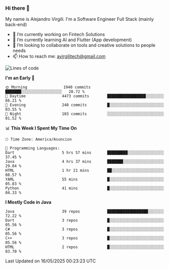 ### Hi there 👋

My name is Alejandro Virgili. I'm a Software Engineer Full Stack (mainly back-end)


- 🔭 I’m currently working on Fintech Solutions
- 🌱 I’m currently learning AI and Flutter (App development)
- 👯 I’m looking to collaborate on tools and creative solutions to people needs
- 📫 How to reach me: avirgilitech@gmail.com
  
<!--START_SECTION:waka-->
![Lines of code](https://img.shields.io/badge/From%20Hello%20World%20I%27ve%20Written-778.0%20thousand%20lines%20of%20code-blue)

**I'm an Early 🐤** 

```text
🌞 Morning                1940 commits        ███████░░░░░░░░░░░░░░░░░░   28.72 % 
🌆 Daytime                4473 commits        █████████████████░░░░░░░░   66.21 % 
🌃 Evening                240 commits         █░░░░░░░░░░░░░░░░░░░░░░░░   03.55 % 
🌙 Night                  103 commits         ░░░░░░░░░░░░░░░░░░░░░░░░░   01.52 % 
```


📊 **This Week I Spent My Time On** 

```text
🕑︎ Time Zone: America/Asuncion

💬 Programming Languages: 
Dart                     5 hrs 57 mins       █████████░░░░░░░░░░░░░░░░   37.45 % 
Java                     4 hrs 37 mins       ███████░░░░░░░░░░░░░░░░░░   29.04 % 
HTML                     1 hr 21 mins        ██░░░░░░░░░░░░░░░░░░░░░░░   08.57 % 
YAML                     55 mins             █░░░░░░░░░░░░░░░░░░░░░░░░   05.83 % 
Python                   41 mins             █░░░░░░░░░░░░░░░░░░░░░░░░   04.33 % 
```

**I Mostly Code in Java** 

```text
Java                     39 repos            ██████████████████░░░░░░░   72.22 % 
Dart                     3 repos             █░░░░░░░░░░░░░░░░░░░░░░░░   05.56 % 
C#                       3 repos             █░░░░░░░░░░░░░░░░░░░░░░░░   05.56 % 
C++                      3 repos             █░░░░░░░░░░░░░░░░░░░░░░░░   05.56 % 
HTML                     2 repos             █░░░░░░░░░░░░░░░░░░░░░░░░   03.70 % 
```




 Last Updated on 16/05/2025 00:23:23 UTC
<!--END_SECTION:waka-->
